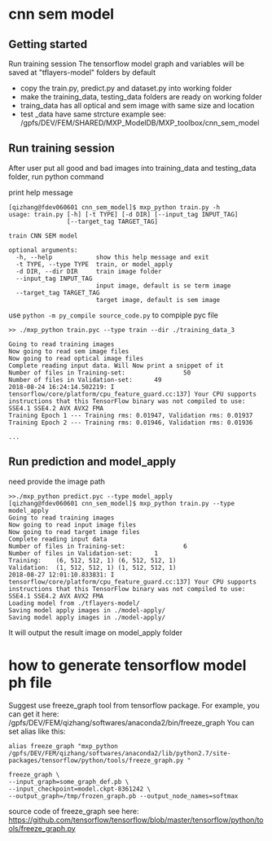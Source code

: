 # cnn sem model

## Getting started

Run training session
The tensorflow model graph and variables will be saved at "tflayers-model" folders by default 

* copy the train.py, predict.py and dataset.py into working folder
* make the training_data, testing_data folders are ready on working folder
* traing_data has all optical and sem image with same size and location
* test _data have same strcture
example see: /gpfs/DEV/FEM/SHARED/MXP_ModelDB/MXP_toolbox/cnn_sem_model

## Run training session

After user put all good and bad images into training_data and testing_data folder, run python command

print help message
```
[qizhang@fdev060601 cnn_sem_model]$ mxp_python train.py -h
usage: train.py [-h] [-t TYPE] [-d DIR] [--input_tag INPUT_TAG]
                [--target_tag TARGET_TAG]

train CNN SEM model

optional arguments:
  -h, --help            show this help message and exit
  -t TYPE, --type TYPE  train, or model_apply
  -d DIR, --dir DIR     train image folder
  --input_tag INPUT_TAG
                        input image, default is se term image
  --target_tag TARGET_TAG
                        target image, default is sem image
```

use ```python -m py_compile source_code.py``` to compiple pyc file


```
>> ./mxp_python train.pyc --type train --dir ./training_data_3 

Going to read training images
Now going to read sem image files
Now going to read optical image files
Complete reading input data. Will Now print a snippet of it
Number of files in Training-set:                50
Number of files in Validation-set:      49
2018-08-24 16:24:14.502219: I tensorflow/core/platform/cpu_feature_guard.cc:137] Your CPU supports instructions that this TensorFlow binary was not compiled to use: SSE4.1 SSE4.2 AVX AVX2 FMA
Training Epoch 1 --- Training rms: 0.01947, Validation rms: 0.01937
Training Epoch 2 --- Training rms: 0.01946, Validation rms: 0.01936

...
```

## Run prediction and model_apply

need provide the image path

```
>>./mxp_python predict.pyc --type model_apply
[qizhang@fdev060601 cnn_sem_model]$ mxp_python train.py --type model_apply
Going to read training images
Now going to read input image files
Now going to read target image files
Complete reading input data
Number of files in Training-set:                6
Number of files in Validation-set:      1
Training:    (6, 512, 512, 1) (6, 512, 512, 1)
Validation:  (1, 512, 512, 1) (1, 512, 512, 1)
2018-08-27 12:01:10.833831: I tensorflow/core/platform/cpu_feature_guard.cc:137] Your CPU supports instructions that this TensorFlow binary was not compiled to use: SSE4.1 SSE4.2 AVX AVX2 FMA
Loading model from ./tflayers-model/
Saving model apply images in ./model-apply/
Saving model apply images in ./model-apply/
```

It will output the result image on model_apply folder


# how to generate tensorflow model ph file

Suggest use freeze_graph tool from tensorflow package.
For example, you can get it here: /gpfs/DEV/FEM/qizhang/softwares/anaconda2/bin/freeze_graph
You can set alias like this:
```
alias freeze_graph "mxp_python /gpfs/DEV/FEM/qizhang/softwares/anaconda2/lib/python2.7/site-packages/tensorflow/python/tools/freeze_graph.py " 
```

```
freeze_graph \
--input_graph=some_graph_def.pb \
--input_checkpoint=model.ckpt-8361242 \
--output_graph=/tmp/frozen_graph.pb --output_node_names=softmax
```
source code of freeze_graph see here: https://github.com/tensorflow/tensorflow/blob/master/tensorflow/python/tools/freeze_graph.py

